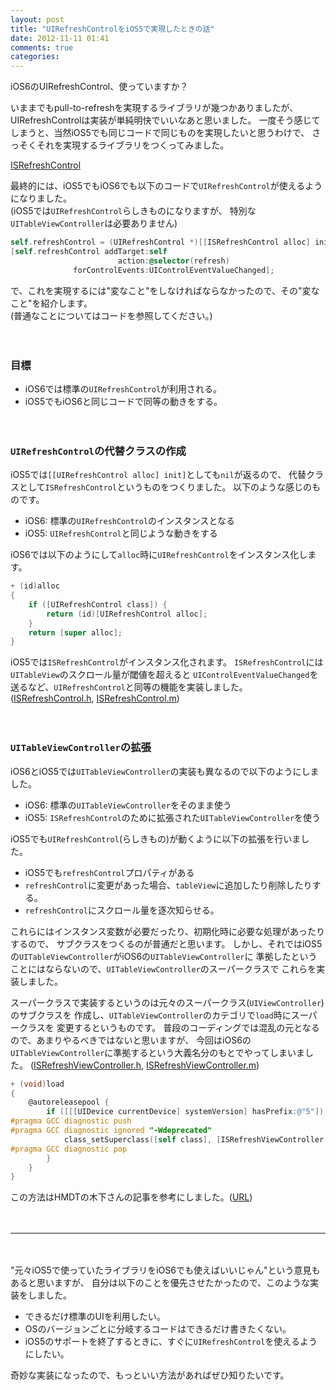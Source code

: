```yaml
---
layout: post
title: "UIRefreshControlをiOS5で実現したときの話"
date: 2012-11-11 01:41
comments: true
categories: 
---
```


iOS6のUIRefreshControl、使っていますか？  

いままでもpull-to-refreshを実現するライブラリが幾つかありましたが、
UIRefreshControlは実装が単純明快でいいなあと思いました。
一度そう感じてしまうと、当然iOS5でも同じコードで同じものを実現したいと思うわけで、
さっそくそれを実現するライブラリをつくってみました。

[ISRefreshControl](https://github.com/ishkawa/ISRefreshControl)

最終的には、iOS5でもiOS6でも以下のコードで`UIRefreshControl`が使えるようになりました。  
(iOS5では`UIRefreshControl`らしきものになりますが、
特別な`UITableViewController`は必要ありません)

```objectivec
self.refreshControl = (UIRefreshControl *)[[ISRefreshControl alloc] init];
[self.refreshControl addTarget:self
                        action:@selector(refresh)
              forControlEvents:UIControlEventValueChanged];
```

で、これを実現するには"変なこと"をしなければならなかったので、その"変なこと"を紹介します。  
(普通なことについてはコードを参照してください。)

　

### 目標

- iOS6では標準の`UIRefreshControl`が利用される。
- iOS5でもiOS6と同じコードで同等の動きをする。

　

### `UIRefreshControl`の代替クラスの作成
iOS5では`[[UIRefreshControl alloc] init]`としても`nil`が返るので、
代替クラスとして`ISRefreshControl`というものをつくりました。
以下のような感じのものです。

- iOS6: 標準の`UIRefreshControl`のインスタンスとなる
- iOS5: `UIRefreshControl`と同じような動きをする

iOS6では以下のようにして`alloc`時に`UIRefreshControl`をインスタンス化します。

```objectivec
+ (id)alloc
{
    if ([UIRefreshControl class]) {
        return (id)[UIRefreshControl alloc];
    }
    return [super alloc];
}
```

iOS5では`ISRefreshControl`がインスタンス化されます。
`ISRefreshControl`には`UITableView`のスクロール量が閾値を超えると
`UIControlEventValueChanged`を送るなど、`UIRefreshControl`と同等の機能を実装しました。
([ISRefreshControl.h](https://github.com/ishkawa/ISRefreshControl/blob/master/ISRefreshControl/ISRefreshControl.h),
 [ISRefreshControl.m](https://github.com/ishkawa/ISRefreshControl/blob/master/ISRefreshControl/ISRefreshControl.m))

　


### `UITableViewController`の拡張

iOS6とiOS5では`UITableViewController`の実装も異なるので以下のようにしました。

- iOS6: 標準の`UITableViewController`をそのまま使う
- iOS5: `ISRefreshControl`のために拡張された`UITableViewController`を使う

iOS5でも`UIRefreshControl`(らしきもの)が動くように以下の拡張を行いました。

- iOS5でも`refreshControl`プロパティがある
- `refreshControl`に変更があった場合、`tableView`に追加したり削除したりする。
- `refreshControl`にスクロール量を逐次知らせる。

これらにはインスタンス変数が必要だったり、初期化時に必要な処理があったりするので、
サブクラスをつくるのが普通だと思います。
しかし、それではiOS5の`UITableViewController`がiOS6の`UITableViewController`に
準拠したということにはならないので、`UITableViewController`のスーパークラスで
これらを実装しました。

スーパークラスで実装するというのは元々のスーパークラス(`UIViewController`)のサブクラスを
作成し、`UITableViewController`のカテゴリで`load`時にスーパークラスを
変更するというものです。
普段のコーディングでは混乱の元となるので、あまりやるべきではないと思いますが、
今回はiOS6の`UITableViewController`に準拠するという大義名分のもとでやってしまいました。
([ISRefreshViewController.h](https://github.com/ishkawa/ISRefreshControl/blob/master/ISRefreshControl/ISRefreshViewController.h),
 [ISRefreshViewController.m](https://github.com/ishkawa/ISRefreshControl/blob/master/ISRefreshControl/ISRefreshViewController.m))

```objectivec
+ (void)load
{
    @autoreleasepool {
        if ([[[UIDevice currentDevice] systemVersion] hasPrefix:@"5"]) {
#pragma GCC diagnostic push
#pragma GCC diagnostic ignored "-Wdeprecated"
            class_setSuperclass([self class], [ISRefreshViewController class]);
#pragma GCC diagnostic pop
        }
    }
}
```

この方法はHMDTの木下さんの記事を参考にしました。([URL](http://hmdt.jp/blog/?p=610))  

　

-----

　

"元々iOS5で使っていたライブラリをiOS6でも使えばいいじゃん"という意見もあると思いますが、
自分は以下のことを優先させたかったので、このような実装をしました。

- できるだけ標準のUIを利用したい。
- OSのバージョンごとに分岐するコードはできるだけ書きたくない。
- iOS5のサポートを終了するときに、すぐに`UIRefreshControl`を使えるようにしたい。

奇妙な実装になったので、もっといい方法があればぜひ知りたいです。
